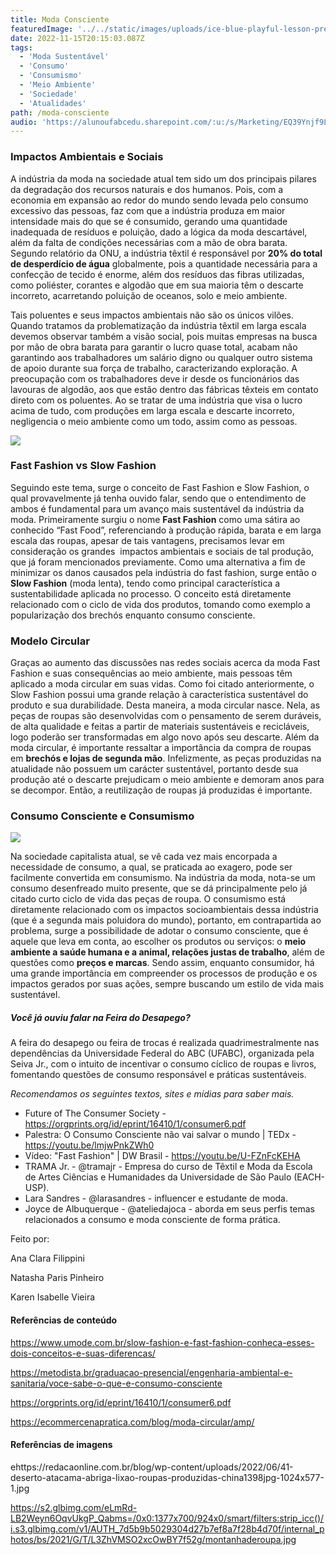 ```yaml
---
title: Moda Consciente
featuredImage: '../../static/images/uploads/ice-blue-playful-lesson-presentation.png'
date: 2022-11-15T20:15:03.087Z
tags:
  - 'Moda Sustentável'
  - 'Consumo'
  - 'Consumismo'
  - 'Meio Ambiente'
  - 'Sociedade'
  - 'Atualidades'
path: /moda-consciente
audio: 'https://alunoufabcedu.sharepoint.com/:u:/s/Marketing/EQ39Ynjf9LBLtenVPhaPV7cBRxkKQAzU7KMemxQtaul_9Q?e=QePUvL&download=1'
---
```


<!--StartFragment-->

### **Impactos Ambientais e Sociais**

A indústria da moda na sociedade atual tem sido um dos principais pilares da degradação dos recursos naturais e dos humanos. Pois, com a economia em expansão ao redor do mundo sendo levada pelo consumo excessivo das pessoas, faz com que a indústria produza em maior intensidade mais do que se é consumido, gerando uma quantidade inadequada de resíduos e poluição, dado a lógica da moda descartável, além da falta de condições necessárias com a mão de obra barata. Segundo relatório da ONU, a indústria têxtil é responsável por **20% do total de desperdício de água** globalmente, pois a quantidade necessária para a confecção de tecido é enorme, além dos resíduos das fibras utilizadas, como poliéster, corantes e algodão que em sua maioria têm o descarte incorreto, acarretando poluição de oceanos, solo e meio ambiente.

Tais poluentes e seus impactos ambientais não são os únicos vilões. Quando tratamos da problematização da indústria têxtil em larga escala devemos observar também a visão social, pois muitas empresas na busca por mão de obra barata para garantir o lucro quase total, acabam não garantindo aos trabalhadores um salário digno ou qualquer outro sistema de apoio durante sua força de trabalho, caracterizando exploração. A preocupação com os trabalhadores deve ir desde os funcionários das lavouras de algodão, aos que estão dentro das fábricas têxteis em contato direto com os poluentes. Ao se tratar de uma indústria que visa o lucro acima de tudo, com produções em larga escala e descarte incorreto, negligencia o meio ambiente como um todo, assim como as pessoas.

![](https://redacaonline.com.br/blog/wp-content/uploads/2022/06/41-deserto-atacama-abriga-lixao-roupas-produzidas-china1398jpg-1024x577-1.jpg)

### Fast Fashion vs Slow Fashion

Seguindo este tema, surge o conceito de Fast Fashion e Slow Fashion, o qual provavelmente já tenha ouvido falar, sendo que o entendimento de ambos é fundamental para um avanço mais sustentável da indústria da moda. Primeiramente surgiu o nome **Fast Fashion** como uma sátira ao conhecido “Fast Food”, referenciando à produção rápida, barata e em larga escala das roupas, apesar de tais vantagens, precisamos levar em consideração os grandes  impactos ambientais e sociais de tal produção, que já foram mencionados previamente. Como uma alternativa a fim de minimizar os danos causados pela indústria do fast fashion, surge então o **Slow Fashion** (moda lenta), tendo como principal característica a sustentabilidade aplicada no processo. O conceito está diretamente relacionado com o ciclo de vida dos produtos, tomando como exemplo a popularização dos brechós enquanto consumo consciente.

### Modelo Circular

Graças ao aumento das discussões nas redes sociais acerca da moda Fast Fashion e suas consequências ao meio ambiente, mais pessoas têm aplicado a moda circular em suas vidas. Como foi citado anteriormente, o Slow Fashion possui uma grande relação à característica sustentável do produto e sua durabilidade. Desta maneira, a moda circular nasce. Nela, as peças de roupas são desenvolvidas com o pensamento de serem duráveis, de alta qualidade e feitas a partir de materiais sustentáveis e recicláveis, logo poderão ser transformadas em algo novo após seu descarte. Além da moda circular, é importante ressaltar a importância da compra de roupas em **brechós e lojas de segunda mão**. Infelizmente, as peças produzidas na atualidade não possuem um carácter sustentável, portanto desde sua produção até o descarte prejudicam o meio ambiente e demoram anos para se decompor. Então, a reutilização de roupas já produzidas é importante.

### Consumo Consciente e Consumismo

![](<https://s2.glbimg.com/eLmRd-LB2Weyn6OqvUkgP_Qabms=/0x0:1377x700/924x0/smart/filters:strip_icc()/i.s3.glbimg.com/v1/AUTH_7d5b9b5029304d27b7ef8a7f28b4d70f/internal_photos/bs/2021/G/T/L3ZhVMSO2xcOwBY7f52g/montanhaderoupa.jpg>)

Na sociedade capitalista atual, se vê cada vez mais encorpada a necessidade de consumo, a qual, se praticada ao exagero, pode ser facilmente convertida em consumismo. Na indústria da moda, nota-se um consumo desenfreado muito presente, que se dá principalmente pelo já citado curto ciclo de vida das peças de roupa. O consumismo está diretamente relacionado com os impactos socioambientais dessa indústria (que é a segunda mais poluidora do mundo), portanto, em contrapartida ao problema, surge a possibilidade de adotar o consumo consciente, que é aquele que leva em conta, ao escolher os produtos ou serviços: o **meio ambiente a saúde humana e a animal, relações justas de trabalho**, além de questões como **preços e marcas**. Sendo assim, enquanto consumidor, há uma grande importância em compreender os processos de produção e os impactos gerados por suas ações, sempre buscando um estilo de vida mais sustentável.

##### Você já ouviu falar na Feira do Desapego?

A feira do desapego ou feira de trocas é realizada quadrimestralmente nas dependências da Universidade Federal do ABC (UFABC), organizada pela Seiva Jr., com o intuito de incentivar o consumo cíclico de roupas e livros, fomentando questões de consumo responsável e práticas sustentáveis.

_Recomendamos os seguintes textos, sites e mídias para saber mais._

- Future of The Consumer Society - <https://orgprints.org/id/eprint/16410/1/consumer6.pdf>
- Palestra: O Consumo Consciente não vai salvar o mundo | TEDx - <https://youtu.be/lmjwPnkZWh0>
- Vídeo: "Fast Fashion" | DW Brasil - <https://youtu.be/U-FZnFcKEHA>
- TRAMA Jr. - @tramajr - Empresa do curso de Têxtil e Moda da Escola de Artes Ciências e Humanidades da Universidade de São Paulo (EACH-USP).
- Lara Sandres - @larasandres - influencer e estudante de moda.
- Joyce de Albuquerque - @ateliedajoca - aborda em seus perfis temas relacionados a consumo e moda consciente de forma prática.

<!--StartFragment-->

Feito por:

Ana Clara Filippini

Natasha Paris Pinheiro

Karen Isabelle Vieira

<!--EndFragment-->

#### Referências de conteúdo

<https://www.umode.com.br/slow-fashion-e-fast-fashion-conheca-esses-dois-conceitos-e-suas-diferencas/>

<https://metodista.br/graduacao-presencial/engenharia-ambiental-e-sanitaria/voce-sabe-o-que-e-consumo-consciente>

<https://orgprints.org/id/eprint/16410/1/consumer6.pdf>

https://ecommercenapratica.com/blog/moda-circular/amp/

#### R﻿eferências de imagens

ehttps://redacaonline.com.br/blog/wp-content/uploads/2022/06/41-deserto-atacama-abriga-lixao-roupas-produzidas-china1398jpg-1024x577-1.jpg

https://s2.glbimg.com/eLmRd-LB2Weyn6OqvUkgP_Qabms=/0x0:1377x700/924x0/smart/filters:strip_icc()/i.s3.glbimg.com/v1/AUTH_7d5b9b5029304d27b7ef8a7f28b4d70f/internal_photos/bs/2021/G/T/L3ZhVMSO2xcOwBY7f52g/montanhaderoupa.jpg

<!--EndFragment-->

